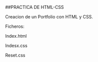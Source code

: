 ##PRACTICA DE HTML-CSS

Creacion de un Portfolio con HTML y CSS.

Ficheros:

Index.html

Indesx.css

Reset.css



